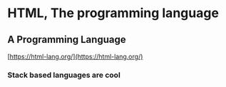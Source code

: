# HTML, The programming language

## A Programming Language

[https://html-lang.org/](https://html-lang.org/)

 ### Stack based languages are cool
 

